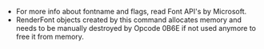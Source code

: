 * For more info about fontname and flags, read Font API's by Microsoft.
* RenderFont objects created by this command allocates memory and needs to be manually destroyed by Opcode 0B6E if not used anymore to free it from memory.